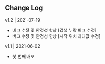 Change Log
----------

v1.2 | 2021-07-19
 * 버그 수정 및 안정성 향상 [검색 누락 버그 수정]
 * 버그 수정 및 안정성 향상 [시작 위치 최대값 수정]

v1.1 | 2021-06-02
 * 첫 번째 배포
